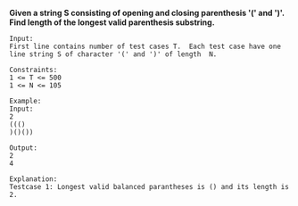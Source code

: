
**Given a string S consisting of opening and closing parenthesis '(' and ')'. Find length of the longest valid parenthesis substring.**

    Input:
    First line contains number of test cases T.  Each test case have one line string S of character '(' and ')' of length  N.

    Constraints:
    1 <= T <= 500
    1 <= N <= 105

    Example:
    Input:
    2
    ((()
    )()())

    Output:
    2
    4

    Explanation:
    Testcase 1: Longest valid balanced parantheses is () and its length is 2.